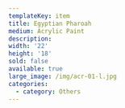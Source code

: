 ```yaml
---
templateKey: item
title: Egyptian Pharoah
medium: Acrylic Paint
description:
width: '22'
height: '18'
sold: false
available: true
large_image: /img/acr-01-l.jpg
categories:
  - category: Others
---
```


